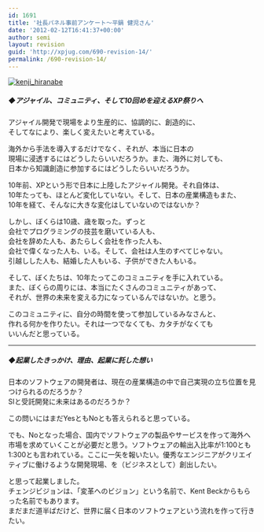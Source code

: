 ```yaml
---
id: 1691
title: '社長パネル事前アンケート～平鍋 健児さん'
date: '2012-02-12T16:41:37+00:00'
author: semi
layout: revision
guid: 'http://xpjug.com/690-revision-14/'
permalink: /690-revision-14/
---
```


[![](http://xpjug.com/wp-content/uploads/2011/09/kenji_hiranabe-150x150.jpg "kenji_hiranabe")](http://xpjug.com/wp-content/uploads/2011/09/kenji_hiranabe.jpg)

##### ◆アジャイル、コミュニティ、そして10回めを迎えるXP祭りへ

アジャイル開発で現場をより生産的に、協調的に、創造的に、  
そしてなにより、楽しく変えたいと考えている。

海外から手法を導入するだけでなく、それが、本当に日本の  
現場に浸透するにはどうしたらいいだろうか。また、海外に対しても、  
日本から知識創造に参加するにはどうしたらいいだろうか。

10年前、XPという形で日本に上陸したアジャイル開発。それ自体は、  
10年たっても、ほとんど変化していない。そして、日本の産業構造もまた、  
10年を経て、そんなに大きな変化はしていないのではないか？

しかし、ぼくらは10歳、歳を取った。ずっと  
会社でプログラミングの技芸を磨いている人も、  
会社を辞めた人も、あたらしく会社を作った人も、  
会社で偉くなった人も、いる。そして、会社は人生のすべてじゃない。  
引越しした人も、結婚した人もいる、子供ができた人もいる。

そして、ぼくたちは、10年たってこのコミュニティを手に入れている。  
また、ぼくらの周りには、本当にたくさんのコミュニティがあって、  
それが、世界の未来を変える力になっているんではないか。と思う。

このコミュニティに、自分の時間を使って参加しているみなさんと、  
作れる何かを作りたい。それは一つでなくても、カタチがなくても  
いいんだと思っている。

---

##### ◆起業したきっかけ、理由、起業に託した想い

日本のソフトウェアの開発者は、現在の産業構造の中で自己実現の立ち位置を見つけられるのだろうか？  
SIと受託開発に未来はあるのだろうか？

この問いにはまだYesともNoとも答えられると思っている。

でも、Noとなった場合、国内でソフトウェアの製品やサービスを作って海外へ市場を求めていくことが必要だと思う。ソフトウェアの輸出入比率が1:100とも1:300とも言われている。ここに一矢を報いたい。優秀なエンジニアがクリエイティブに働けるような開発現場、を（ビジネスとして）創出したい。

と思って起業しました。  
チェンジビジョンは、「変革へのビジョン」という名前で、Kent Beckからもらった名前でもあります。  
まだまだ道半ばだけど、世界に届く日本のソフトウェアという流れを作って行きたい。